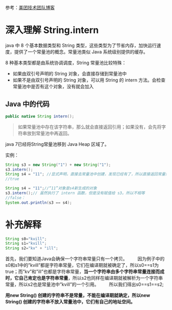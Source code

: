 参考：[美团技术团队博客](https://tech.meituan.com/2014/03/06/in-depth-understanding-string-intern.html)

# 深入理解 String.intern

java 中 8 个基本数据类型和 String 类型，这些类型为了节省内存，加快运行速度，提供了一个常量池的概念。常量池类似 Java 系统级别提供的缓存。

8 种基本类型都是由系统协调调度，String 常量池比较特殊：

+ 如果由双引号声明的 String 对象，会直接存储到常量池中
+ 如果不是由双引号声明的 String 对象，可以用 String 的 intern 方法。会检查常量池中是否有这个对象，没有就会加入

## Java 中的代码

```java
public native String intern();
```

>如果常量池中存在该字符串，那么就会直接返回引用；如果没有，会先将字符串放到常量池中再返回。

java 7已经将String常量池移到 Java Heap 区域了。

实例：

```java
String s3 = new String("1") + new String("1");
s3.intern();
String s4 = "11"; //显式声明，直接去常量池中创建，发现已经有了，所以直接返回常量池中的引用。
//true

String s4 = "11";//“11”对象是s4新生成的对象
s3.intern();// 虽然执行了 intern 函数，但是没有赋值给 s3。所以不相等
//false：
System.out.println(s3 == s4);
```

# 补充解释

```java
String s0="kvill";
String s1="kvill";
String s2="kv" + "ill";
```

首先，我们要知道Java会确保一个字符串常量只有一个拷贝。 
　　因为例子中的s0和s1中的”kvill”都是字符串常量，它们在编译期就被确定了，所以s0==s1为true；而”kv”和”ill”也都是字符串常量，**当一个字符串由多个字符串常量连接而成时，它自己肯定也是字符串常量**，所以s2也同样在编译期就被解析为一个字符串常量，所以s2也是常量池中”kvill”的一个引用。 
　　所以我们得出s0==s1==s2; 

**用new String() 创建的字符串不是常量，不能在编译期就确定，所以new String() 创建的字符串不放入常量池中，它们有自己的地址空间。**

